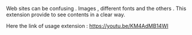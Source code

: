 Web sites can be confusing . Images , different fonts and the others . This extension provide to see contents in a clear way.

Here the link of usage extension :  https://youtu.be/KM4AdMB14WI

